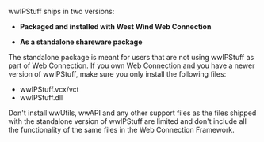﻿wwIPStuff ships in two versions:* **Packaged and installed with West Wind Web Connection**  * **As a standalone shareware package**  The standalone package is meant for users that are not using wwIPStuff as part of Web Connection. If you own Web Connection and you have a newer version of wwIPStuff, make sure you only install the following files:* wwIPStuff.vcx/vct  * wwIPStuff.dllDon't install wwUtils, wwAPI and any other support files as the files shipped with the standalone version of wwIPStuff are limited and don't include all the functionality of the same files in the Web Connection Framework.